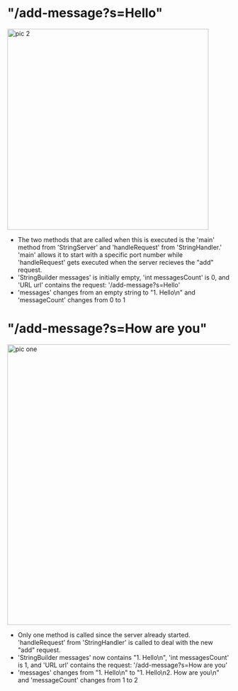 # "/add-message?s=Hello"
<img width="454" alt="pic 2" src="https://github.com/vssb4214/cse15l-lab-reports/assets/147002913/e7496a78-4c3a-4ded-a1b8-20086f82d85c">

- The two methods that are called when this is executed is the 'main' method from 'StringServer' and 'handleRequest' from 'StringHandler.' 'main' allows it to start with a specific port number while 'handleRequest' gets executed when the server recieves the "add" request.
- 'StringBuilder messages' is initially empty, 'int messagesCount' is 0, and 'URL url' contains the request: '/add-message?s=Hello'
- 'messages' changes from an empty string to "1. Hello\n" and 'messageCount' changes from 0 to 1

# "/add-message?s=How are you"
<img width="634" alt="pic one" src="https://github.com/vssb4214/cse15l-lab-reports/assets/147002913/5b361262-6e4a-42b9-a206-c058593334f9">

- Only one method is called since the server already started. 'handleRequest' from 'StringHandler' is called to deal with the new "add" request. 
- 'StringBuilder messages' now contains "1. Hello\n", 'int messagesCount' is 1, and 'URL url' contains the request: '/add-message?s=How are you'
- 'messages' changes from "1. Hello\n" to "1. Hello\n2. How are you\n" and 'messageCount' changes from 1 to 2  
